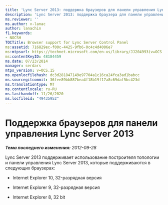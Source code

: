 ```yaml
---
title: 'Lync Server 2013: поддержка браузеров для панели управления Lync Server'
description: 'Lync Server 2013: поддержка браузера для панели управления Lync Server.'
ms.reviewer: ''
ms.author: v-lanac
author: lanachin
f1.keywords:
- NOCSH
TOCTitle: Browser support for Lync Server Control Panel
ms:assetid: 716829ec-f00c-4425-9fb6-0c4c4d4006e7
ms:mtpsurl: https://technet.microsoft.com/en-us/library/JJ204993(v=OCS.15)
ms:contentKeyID: 48184459
ms.date: 07/23/2014
manager: serdars
mtps_version: v=OCS.15
ms.openlocfilehash: dc3d281847149e97704a1c16ca24fca3ad1babcc
ms.sourcegitcommit: 36fee89bb887bea4f18b19f17a8c69daf5bc423d
ms.translationtype: MT
ms.contentlocale: ru-RU
ms.lasthandoff: 11/26/2020
ms.locfileid: "49435952"
---
```

# <a name="browser-support-for-lync-server-2013-control-panel"></a>Поддержка браузеров для панели управления Lync Server 2013

<div data-xmlns="http://www.w3.org/1999/xhtml">

<div class="topic" data-xmlns="http://www.w3.org/1999/xhtml" data-msxsl="urn:schemas-microsoft-com:xslt" data-cs="https://msdn.microsoft.com/">

<div data-asp="https://msdn2.microsoft.com/asp">



</div>

<div id="mainSection">

<div id="mainBody">

<span> </span>

_**Тема последнего изменения:** 2012-09-28_

Lync Server 2013 поддерживает использование построителя топологии и панели управления Lync Server 2013, которые поддерживаются в следующих браузерах:

  - Internet Explorer 10, 32-разрядная версия

  - Internet Explorer 9, 32-разрядная версия

  - Internet Explorer 8, 32 bit

</div>

<span> </span>

</div>

</div>

</div>

